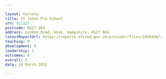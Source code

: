 ```yaml
---

layout: nursery
title: St Johns Pre-School
urn: 511317
postcode: RG27 9EG
address: London Road, Hook, Hampshire, RG27 9EG
latestReportUrl: https://reports.ofsted.gov.uk/provider/files/2469450/urn/511317.pdf
teaching: 0
development: 0
leadership: 1
outcomes: 0
overall: 1
date: 19 March 2015

---
```


